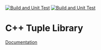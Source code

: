 [![Build and Unit Test](https://github.com/cpp-core/tuple/actions/workflows/build.yaml/badge.svg)](https://github.com/cpp-core/tuple/actions/workflows/build.yaml)
[![Build and Unit Test](https://github.com/cpp-core/tuple/actions/workflows/docs.yaml/badge.svg)](https://github.com/cpp-core/tuple/actions/workflows/docs.yaml)

# C++ Tuple Library

[Documentation](https://cpp-core.github.io/tuple/)
